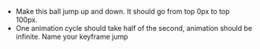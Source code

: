 * Make this ball jump up and down. It should go from top 0px to top 100px.
* One animation cycle should take half of the second, animation should be infinite. Name your keyframe jump
